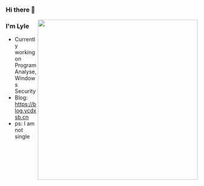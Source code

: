 ### Hi there 👋

<img align="right" src="https://github-readme-stats.vercel.app/api?username=ycdxsb&count_private=true&show_icons=true&theme=radical" width="420">

### I'm Lyle

- Currently working on Program Analyse, Windows Security
- Blog: https://blog.ycdxsb.cn
- ps: I am not single
